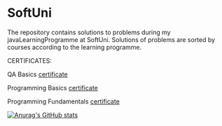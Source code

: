 # SoftUni
The repository contains solutions to problems during my javaLearningProgramme at SoftUni.
Solutions of problems are sorted by courses according to the learning programme.




CERTIFICATES:

  QA Basics [certificate](https://softuni.bg/certificates/details/154179/702bd4b4)

  Programming Basics [certificate](https://softuni.bg/certificates/details/140089/040083a4)
  
  Programming Fundamentals [certificate](https://softuni.bg/certificates/details/148552/7e09709b)
  
  
  
  [![Anurag's GitHub stats](https://github-readme-stats.vercel.app/apiMilenZapryanoffanuraghazra)](https://github.com/anuraghazra/github-readme-stats)
